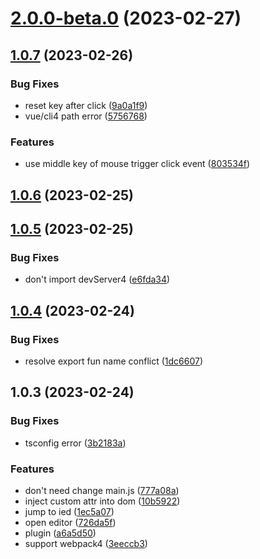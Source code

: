 # [2.0.0-beta.0](https://github.com/lyx-jay/webpack-vue-plugin-spector/compare/v1.0.7...v2.0.0-beta.0) (2023-02-27)



## [1.0.7](https://github.com/lyx-jay/webpack-vue-plugin-spector/compare/v1.0.6...v1.0.7) (2023-02-26)


### Bug Fixes

* reset key after click ([9a0a1f9](https://github.com/lyx-jay/webpack-vue-plugin-spector/commit/9a0a1f9f95591f233eb371239113a93ed7e3ae52))
* vue/cli4 path error ([5756768](https://github.com/lyx-jay/webpack-vue-plugin-spector/commit/57567685c36f8a6f7568b50120b976328c0f415d))


### Features

* use middle key of mouse trigger click event ([803534f](https://github.com/lyx-jay/webpack-vue-plugin-spector/commit/803534f01286c1887aad27a370d23c33490cf9da))



## [1.0.6](https://github.com/lyx-jay/webpack-vue-plugin-spector/compare/v1.0.5...v1.0.6) (2023-02-25)



## [1.0.5](https://github.com/lyx-jay/webpack-vue-plugin-spector/compare/v1.0.4...v1.0.5) (2023-02-25)


### Bug Fixes

* don't import devServer4 ([e6fda34](https://github.com/lyx-jay/webpack-vue-plugin-spector/commit/e6fda34fa8c7028a6dae3f560407b749b0da5553))



## [1.0.4](https://github.com/lyx-jay/webpack-vue-plugin-spector/compare/v1.0.3...v1.0.4) (2023-02-24)


### Bug Fixes

* resolve export fun name conflict ([1dc6607](https://github.com/lyx-jay/webpack-vue-plugin-spector/commit/1dc6607d19ad863d3757c9f6eb353ecbe2c541e9))



## 1.0.3 (2023-02-24)


### Bug Fixes

* tsconfig error ([3b2183a](https://github.com/lyx-jay/webpack-vue-plugin-spector/commit/3b2183a97e2d43828545b79a839fe7e8b456ade2))


### Features

* don't need change main.js ([777a08a](https://github.com/lyx-jay/webpack-vue-plugin-spector/commit/777a08a848c0154a3484c2d8b8e427a1b56aafe5))
* inject custom attr into dom ([10b5922](https://github.com/lyx-jay/webpack-vue-plugin-spector/commit/10b5922a6193ef2102d88dd37e4763e2ac394748))
* jump to ied ([1ec5a07](https://github.com/lyx-jay/webpack-vue-plugin-spector/commit/1ec5a07de0c0eacce9fa1e9b1aa8ff744e626bcd))
* open editor ([726da5f](https://github.com/lyx-jay/webpack-vue-plugin-spector/commit/726da5ff327d37d7a7348f2597e5b30d42fec39c))
* plugin ([a6a5d50](https://github.com/lyx-jay/webpack-vue-plugin-spector/commit/a6a5d50d869c15e57179145a0a78d952416de23d))
* support webpack4 ([3eeccb3](https://github.com/lyx-jay/webpack-vue-plugin-spector/commit/3eeccb3b3934045bd43ae65f52406415347083c9))



